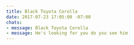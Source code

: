 ```yaml
---
title: Black Toyota Corolla
date: 2017-07-23 17:05:00 -07:00
chats:
- message: Black Toyota Corolla
- message: He's looking for you do you see him
---
```


